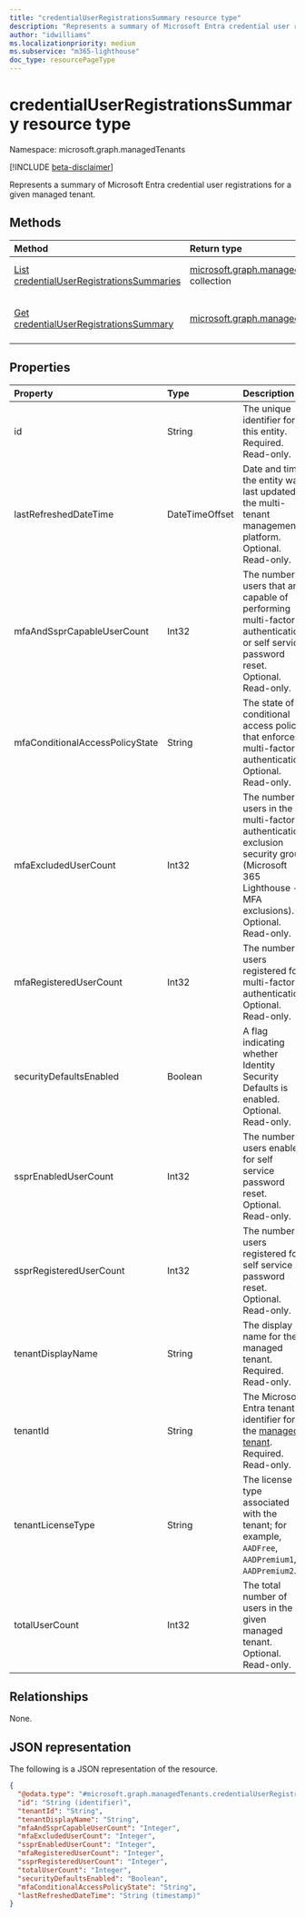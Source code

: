 ```yaml
---
title: "credentialUserRegistrationsSummary resource type"
description: "Represents a summary of Microsoft Entra credential user registrations for a given managed tenant."
author: "idwilliams"
ms.localizationpriority: medium
ms.subservice: "m365-lighthouse"
doc_type: resourcePageType
---
```


# credentialUserRegistrationsSummary resource type

Namespace: microsoft.graph.managedTenants

[!INCLUDE [beta-disclaimer](../../includes/beta-disclaimer.md)]

Represents a summary of Microsoft Entra credential user registrations for a given managed tenant.

## Methods
|Method|Return type|Description|
|:---|:---|:---|
|[List credentialUserRegistrationsSummaries](../api/managedtenants-managedtenant-list-credentialuserregistrationssummaries.md)|[microsoft.graph.managedTenants.credentialUserRegistrationsSummary](../resources/managedtenants-credentialuserregistrationssummary.md) collection|Get a list of the [credentialUserRegistrationsSummary](../resources/managedtenants-credentialuserregistrationssummary.md) objects and their properties.|
|[Get credentialUserRegistrationsSummary](../api/managedtenants-credentialuserregistrationssummary-get.md)|[microsoft.graph.managedTenants.credentialUserRegistrationsSummary](../resources/managedtenants-credentialuserregistrationssummary.md)|Read the properties and relationships of a [credentialUserRegistrationsSummary](../resources/managedtenants-credentialuserregistrationssummary.md) object.|

## Properties
|Property|Type|Description|
|:---|:---|:---|
|id|String|The unique identifier for this entity. Required. Read-only.|
|lastRefreshedDateTime|DateTimeOffset|Date and time the entity was last updated in the multi-tenant management platform. Optional. Read-only.|
|mfaAndSsprCapableUserCount|Int32|The number of users that are capable of performing multi-factor authentication or self service password reset. Optional. Read-only.|
|mfaConditionalAccessPolicyState|String|The state of a conditional access policy that enforces multi-factor authentication. Optional. Read-only.|
|mfaExcludedUserCount|Int32|The number of users in the multi-factor authentication exclusion security group (Microsoft 365 Lighthouse - MFA exclusions). Optional. Read-only.|
|mfaRegisteredUserCount|Int32|The number of users registered for multi-factor authentication. Optional. Read-only.|
|securityDefaultsEnabled|Boolean|A flag indicating whether Identity Security Defaults is enabled. Optional. Read-only.|
|ssprEnabledUserCount|Int32|The number of users enabled for self service password reset. Optional. Read-only.|
|ssprRegisteredUserCount|Int32|The number of users registered for self service password reset. Optional. Read-only.|
|tenantDisplayName|String|The display name for the managed tenant. Required. Read-only.|
|tenantId|String|The Microsoft Entra tenant identifier for the [managed tenant](../resources/managedtenants-tenant.md). Required. Read-only.|
|tenantLicenseType|String|The license type associated with the tenant; for example, `AADFree`, `AADPremium1`, `AADPremium2`.|
|totalUserCount|Int32|The total number of users in the given managed tenant. Optional. Read-only.|


## Relationships
None.

## JSON representation
The following is a JSON representation of the resource.
<!-- {
  "blockType": "resource",
  "keyProperty": "id",
  "@odata.type": "microsoft.graph.managedTenants.credentialUserRegistrationsSummary",
  "baseType": "microsoft.graph.entity",
  "openType": true
}
-->
``` json
{
  "@odata.type": "#microsoft.graph.managedTenants.credentialUserRegistrationsSummary",
  "id": "String (identifier)",
  "tenantId": "String",
  "tenantDisplayName": "String",
  "mfaAndSsprCapableUserCount": "Integer",
  "mfaExcludedUserCount": "Integer",
  "ssprEnabledUserCount": "Integer",
  "mfaRegisteredUserCount": "Integer",
  "ssprRegisteredUserCount": "Integer",
  "totalUserCount": "Integer",
  "securityDefaultsEnabled": "Boolean",
  "mfaConditionalAccessPolicyState": "String",
  "lastRefreshedDateTime": "String (timestamp)"
}
```
